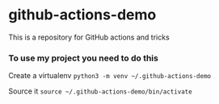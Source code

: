 # github-actions-demo
This is a repository for GitHub actions and tricks

### To use my project you need to do this

Create a virtualenv
```python3 -m venv ~/.github-actions-demo```

Source it
```source ~/.github-actions-demo/bin/activate```